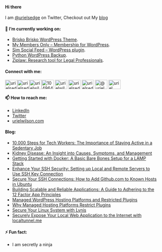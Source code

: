 #### Hi there

<!--
**devuri/devuri** is a ✨ _special_ ✨ repository because its `README.md` (this file) appears on your GitHub profile.
-->
I am [@urielsedge](https://twitter.com/urielsedge) on Twitter, Checkout out My [blog](http://urielwilson.com/)

#### 🔭 I’m currently working on:
* [Brisko Brisko WordPress Theme](https://wordpress.org/themes/brisko/).
* [My Members Only – Membership for WordPress](https://wordpress.org/plugins/iceyi-members-only/).
* [Sim Social Feed – WordPress plugin](https://wordpress.org/plugins/sim-social-feed/).
* [Python WordPress Backup](https://github.com/devuri/python-wpbackup).
* [Ziplaw: Research tool for Legal Professionals](http://ziplaw.com/).

<!-- #### 👯 I’m looking to collaborate on ...-->

#### Connect with me:
<p align="left">
<a href="https://codepen.io/devuri" target="blank"><img align="center" src="https://raw.githubusercontent.com/rahuldkjain/github-profile-readme-generator/master/src/images/icons/Social/codepen.svg" alt="urielsedge" height="30" width="40" /></a><a href="https://twitter.com/urielsedge" target="blank"><img align="center" src="https://raw.githubusercontent.com/rahuldkjain/github-profile-readme-generator/master/src/images/icons/Social/twitter.svg" alt="urielsedge" height="30" width="40" /></a><a href="https://linkedin.com/in/urielwilson" target="blank"><img align="center" src="https://raw.githubusercontent.com/rahuldkjain/github-profile-readme-generator/master/src/images/icons/Social/linked-in-alt.svg" alt="urielwilson" height="30" width="40" /></a><a href="https://stackoverflow.com/users/10496432" target="blank"><img align="center" src="https://raw.githubusercontent.com/rahuldkjain/github-profile-readme-generator/master/src/images/icons/Social/stack-overflow.svg" alt="10496432" height="30" width="40" /></a>
<a href="https://kaggle.com/urielwilson" target="blank"><img align="center" src="https://raw.githubusercontent.com/rahuldkjain/github-profile-readme-generator/master/src/images/icons/Social/kaggle.svg" alt="urielwilson" height="30" width="40" /></a>
<a href="https://instagram.com/urielsedge" target="blank"><img align="center" src="https://raw.githubusercontent.com/rahuldkjain/github-profile-readme-generator/master/src/images/icons/Social/instagram.svg" alt="urielsedge" height="30" width="40" /></a>
<a href="https://dribbble.com/urielsedge" target="blank"><img align="center" src="https://raw.githubusercontent.com/rahuldkjain/github-profile-readme-generator/master/src/images/icons/Social/dribbble.svg" alt="urielsedge" height="30" width="40" /></a>
<a href="https://medium.com/@urielsedge" target="blank"><img align="center" src="https://raw.githubusercontent.com/rahuldkjain/github-profile-readme-generator/master/src/images/icons/Social/medium.svg" alt="@urielsedge" height="30" width="40" /></a>
<a href="https://www.youtube.com/channel/UCBOOtQdEGNS71R2cDmn5uQQ" target="blank"><img align="center" src="https://raw.githubusercontent.com/rahuldkjain/github-profile-readme-generator/master/src/images/icons/Social/youtube.svg" alt="uriel wilson" height="30" width="40" /></a>
</p>


<!-- #### 💬 Ask me about ... -->

#### 📫 How to reach me:
* [LinkedIn](https://jm.linkedin.com/in/urielwilson)
* [Twitter](https://twitter.com/urielsedge)
* [urielwilson.com](http://urielwilson.com/)

#### Blog:
<!-- BLOG-POST-LIST:START -->
- [10,000 Steps for Tech Workers: The Importance of Staying Active in a Sedentary Job](https://urielwilson.com/10000-steps-for-tech-workers-the-importance-of-staying-active-in-a-sedentary-job/)
- [Kidney Disease: An Insight into Causes, Symptoms, and Management](https://urielwilson.com/kidney-disease-an-insight-into-causes-symptoms-and-management/)
- [Getting Started with Docker: A Basic Bare Bones Setup for a LAMP Stack](https://urielwilson.com/getting-started-with-docker-a-basic-bare-bones-setup-for-a-lamp-stack/)
- [Enhance Your SSH Security: Setting up Local and Remote Servers to Use SSH Key Connection](https://urielwilson.com/enhance-your-ssh-security-setting-up-local-and-remote-servers-to-use-ssh-key-connection/)
- [Secure Your SSH Connections: How to Add Github.com to Known Hosts in Ubuntu](https://urielwilson.com/secure-your-ssh-connections-how-to-add-github-com-to-known-hosts-in-ubuntu/)
- [Building Scalable and Reliable Applications: A Guide to Adhering to the 12 Factor App Principles](https://urielwilson.com/1555-2/)
- [Managed WordPress Hosting Platforms and Restricted Plugins](https://urielwilson.com/managed-wordpress-hosting-platforms-and-restricted-plugins/)
- [Why Managed Hosting Platforms Restrict Plugins](https://urielwilson.com/why-managed-hosting-platforms-restrict-plugins/)
- [Secure Your Linux System with Lynis](https://urielwilson.com/secure-your-linux-system-with-lynis/)
- [Securely Expose Your Local Web Application to the Internet with localtunnel.me](https://urielwilson.com/securely-expose-your-local-web-application-to-the-internet-with-localtunnel-me/)
<!-- BLOG-POST-LIST:END -->


#### ⚡ Fun fact:
* I am secretly a ninja 


